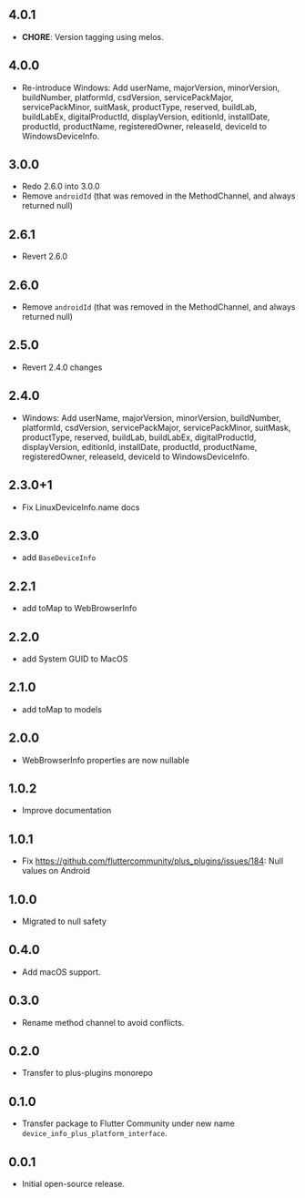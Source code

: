 ## 4.0.1

 - **CHORE**: Version tagging using melos.

## 4.0.0

- Re-introduce Windows: Add userName, majorVersion, minorVersion, buildNumber, platformId, csdVersion, servicePackMajor, servicePackMinor, suitMask, productType, reserved, buildLab, buildLabEx, digitalProductId, displayVersion, editionId, installDate, productId, productName, registeredOwner, releaseId, deviceId to WindowsDeviceInfo.

## 3.0.0

- Redo 2.6.0 into 3.0.0
- Remove `androidId` (that was removed in the MethodChannel, and always returned null)

## 2.6.1

- Revert 2.6.0

## 2.6.0

- Remove `androidId` (that was removed in the MethodChannel, and always returned null)

## 2.5.0

- Revert 2.4.0 changes

## 2.4.0

- Windows: Add userName, majorVersion, minorVersion, buildNumber, platformId, csdVersion, servicePackMajor, servicePackMinor, suitMask, productType, reserved, buildLab, buildLabEx, digitalProductId, displayVersion, editionId, installDate, productId, productName, registeredOwner, releaseId, deviceId to WindowsDeviceInfo.

## 2.3.0+1

- Fix LinuxDeviceInfo.name docs

## 2.3.0

- add `BaseDeviceInfo`

## 2.2.1

- add toMap to WebBrowserInfo

## 2.2.0

- add System GUID to MacOS

## 2.1.0

- add toMap to models

## 2.0.0

- WebBrowserInfo properties are now nullable

## 1.0.2

- Improve documentation

## 1.0.1

- Fix https://github.com/fluttercommunity/plus_plugins/issues/184: Null values on Android

## 1.0.0

- Migrated to null safety

## 0.4.0

- Add macOS support.

## 0.3.0

- Rename method channel to avoid conflicts.

## 0.2.0

- Transfer to plus-plugins monorepo

## 0.1.0

- Transfer package to Flutter Community under new name `device_info_plus_platform_interface`.

## 0.0.1

- Initial open-source release.
